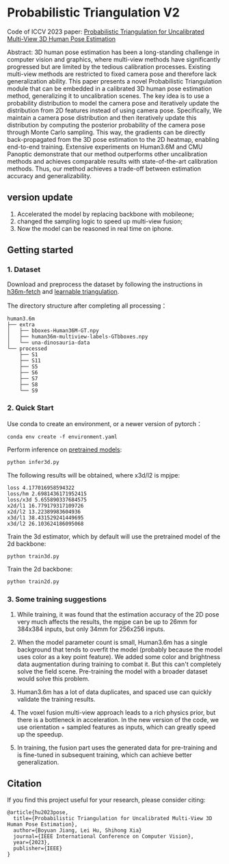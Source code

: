 # Probabilistic Triangulation V2

Code of ICCV 2023 paper: [Probabilistic Triangulation for Uncalibrated Multi-View 3D Human Pose Estimation](https://arxiv.org/abs/2309.04756)

Abstract: 3D human pose estimation has been a long-standing challenge in computer vision and graphics, where multi-view methods have significantly progressed but are limited by the tedious calibration processes. Existing multi-view methods are restricted to fixed camera pose and therefore lack generalization ability. This paper presents a novel Probabilistic Triangulation module that can be embedded in a calibrated 3D human pose estimation method, generalizing it to uncalibration scenes. The key idea is to use a probability distribution to model the camera pose and iteratively update the distribution from 2D features instead of using camera pose. Specifically, We maintain a camera pose distribution and then iteratively update this distribution by computing the posterior probability of the camera pose through Monte Carlo sampling. This way, the gradients can be directly back-propagated from the 3D pose estimation to the 2D heatmap, enabling end-to-end training. Extensive experiments on Human3.6M and CMU Panoptic demonstrate that our method outperforms other uncalibration methods and achieves comparable results with state-of-the-art calibration methods. Thus, our method achieves a trade-off between estimation accuracy and generalizability.

## version update
1. Accelerated the model by replacing backbone with mobileone;
2. changed the sampling logic to speed up multi-view fusion;
3. Now the model can be reasoned in real time on iphone.

## Getting started

### 1. Dataset

Download and preprocess the dataset by following the instructions in [h36m-fetch](https://github.com/anibali/h36m-fetch) and [learnable triangulation](https://github.com/karfly/learnable-triangulation-pytorch).

The directory structure after completing all processing：

```
human3.6m
├── extra
│   ├── bboxes-Human36M-GT.npy
│   ├── human36m-multiview-labels-GTbboxes.npy
│   └── una-dinosauria-data
└── processed
    ├── S1
    ├── S11
    ├── S5
    ├── S6
    ├── S7
    ├── S8
    └── S9
```

### 2. Quick Start

Use conda to create an environment, or a newer version of pytorch：

```
conda env create -f environment.yaml
```

Perform inference on [pretrained models](https://drive.google.com/file/d/11baGjN9-iC6AzORrPSLJ_Oyk6kCLiEH6/view?usp=drive_link):

```python
python infer3d.py
```

The following results will be obtained, where x3d/l2 is mpjpe:
```
loss 4.177016958594322
loss/hm 2.6981436171952415
loss/x3d 5.655890337684575
x2d/l1 16.779179317109726
x2d/l2 13.22389983604936
x3d/l1 38.431529241449695
x3d/l2 26.103624186095068
```

Train the 3d estimator, which by default will use the pretrained model of the 2d backbone:

```python
python train3d.py
```

Train the 2d backbone:

```python
python train2d.py
```

### 3. Some training suggestions

1. While training, it was found that the estimation accuracy of the 2D pose very much affects the results, the mpjpe can be up to 26mm for 384x384 inputs, but only 34mm for 256x256 inputs.

2. When the model parameter count is small, Human3.6m has a single background that tends to overfit the model (probably because the model uses color as a key point feature). We added some color and brightness data augmentation during training to combat it. But this can't completely solve the field scene. Pre-training the model with a broader dataset would solve this problem.

3. Human3.6m has a lot of data duplicates, and spaced use can quickly validate the training results.

4. The voxel fusion multi-view approach leads to a rich physics prior, but there is a bottleneck in acceleration. In the new version of the code, we use orientation + sampled features as inputs, which can greatly speed up the speedup.

5. In training, the fusion part uses the generated data for pre-training and is fine-tuned in subsequent training, which can achieve better generalization.



## Citation

If you find this project useful for your research, please consider citing:

```
@article{hu2023pose,
  title={Probabilistic Triangulation for Uncalibrated Multi-View 3D Human Pose Estimation},
  author={Boyuan Jiang, Lei Hu, Shihong Xia}
  journal={IEEE International Conference on Computer Vision},
  year={2023},
  publisher={IEEE}
}
```
